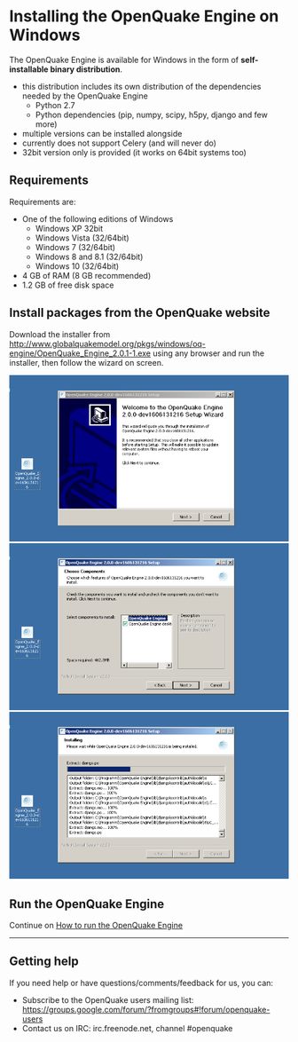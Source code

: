 # Installing the OpenQuake Engine on Windows

The OpenQuake Engine is available for Windows in the form of **self-installable binary distribution**.

- this distribution includes its own distribution of the dependencies needed by the OpenQuake Engine
    - Python 2.7
    - Python dependencies (pip, numpy, scipy, h5py, django and few more)
- multiple versions can be installed alongside
- currently does not support Celery (and will never do)
- 32bit version only is provided (it works on 64bit systems too)

## Requirements

Requirements are:

- One of the following editions of Windows
    - Windows XP 32bit
    - Windows Vista (32/64bit)
    - Windows 7 (32/64bit)
    - Windows 8 and 8.1 (32/64bit)
    - Windows 10 (32/64bit)
- 4 GB of RAM (8 GB recommended)
- 1.2 GB of free disk space

## Install packages from the OpenQuake website

Download the installer from http://www.globalquakemodel.org/pkgs/windows/oq-engine/OpenQuake_Engine_2.0.1-1.exe using any browser and run the installer, then follow the wizard on screen.

![installer-screenshot-1](../img/win-installer-1.png)
![installer-screenshot-2](../img/win-installer-2.png)
![installer-screenshot-3](../img/win-installer-3.png)

## Run the OpenQuake Engine

Continue on [How to run the OpenQuake Engine](../running/windows.md)

***

## Getting help
If you need help or have questions/comments/feedback for us, you can:
  * Subscribe to the OpenQuake users mailing list: https://groups.google.com/forum/?fromgroups#!forum/openquake-users
  * Contact us on IRC: irc.freenode.net, channel #openquake
